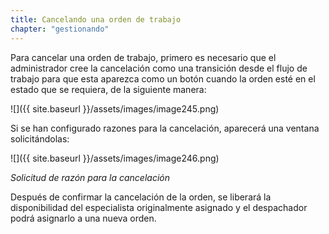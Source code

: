 ```yaml
---
title: Cancelando una orden de trabajo
chapter: "gestionando"
---
```


Para cancelar una orden de trabajo, primero es necesario que el administrador cree la cancelación como una transición desde el flujo de trabajo para que esta aparezca como un botón cuando la orden esté en el estado que se requiera, de la siguiente manera:

![]({{ site.baseurl }}/assets/images/image245.png)

Si se han configurado razones para la cancelación, aparecerá una ventana solicitándolas:

![]({{ site.baseurl }}/assets/images/image246.png)

_Solicitud de razón para la cancelación_

Después de confirmar la cancelación de la orden, se liberará la disponibilidad del especialista originalmente asignado y el despachador podrá asignarlo a una nueva orden.
